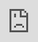 ```yaml
---
marp: true
title: Importations de cas de COVID-19
description: Exposé sur des considérations autour de la propagation spatio-temporelle de la COVID-19
theme: default
paginate: false
size: 16:9
math: mathjax
---
```


<style>
  .theorem {
    text-align:justify;
    background-color:#16a085;
    border-radius:20px;
    padding:10px 20px 10px 20px;
    box-shadow: 0px 1px 5px #999;
    /*outline-style: solid;
    outline-color: white;*/
    margin-bottom: 10px;
    /*outline-width: 20px;
    border: 1px solid silver;*/
  }
  .definition {
    text-align:justify;
    background-color:#ededde;
    border-radius:20px;
    padding:10px 20px 10px 20px;
    box-shadow: 0px 1px 5px #999;
    margin-bottom: 10px;
  }
  img[alt~="center"] {
    display: block;
    margin: 0 auto;
  }
</style>

# Importations de cas de COVID-19

Université de N'Djaména - 1 juillet 2022

Julien Arino ([Julien.Arino@umanitoba.ca](mailto:Julien.Arino@umanitoba.ca))

Department of Mathematics & Data Science Nexus
University of Manitoba*

<div style = "font-size:18px; margin-top:-10px; padding-bottom:30px;"></div>

Canadian Centre for Disease Modelling
Canadian COVID-19 Mathematical Modelling Task Force
NSERC-PHAC EID Modelling Consortium (CANMOD, MfPH, OMNI/RÉUNIS)

<div style = "text-align: justify; position: relative; bottom: -5%; font-size:18px;">
* The University of Manitoba campuses are located on original lands of Anishinaabeg, Cree, Oji-Cree, Dakota and Dene peoples, and on the homeland of the Métis Nation.

---

# <!-- fit --> Pathogens have been mobile for a while

<!--<div style = "text-align: justify">-->
It first began, it is said, in the parts of **Ethiopia** above Egypt, and thence descended into **Egypt** and **Libya** and into most of the King's country [**Persia**]. Suddenly falling upon Athens, it first attacked the population in **Piraeus** [..] and afterwards appeared in the **upper city**, when the deaths became much more frequent.
<!--</div>-->

<div style = "text-align: right; position: relative; bottom: -15%; ">
Thucydides (c. 460 BCE - c. 395 BCE)

[History of the Peloponnesian War](https://www.gutenberg.org/files/7142/7142-h/7142-h.htm#link2HCH0007)
</div>

![bg 90% right:30%](https://raw.githubusercontent.com/julien-arino/presentations/main/FIGS/various/Thucydides-bust-noBG.png)

---

# Thank you to ..

Collaborators:

- Stéphanie Portet, Adriana-Stefania Ciupeanu (University of Manitoba)
- Nicolas Bajeux
- James Watmough (University of New Brunswick)
- Evan Milliken (University of Louisville, KY, USA)
- Pierre-Yves Boëlle (IPLESP)

Enablers:
- Nick Ogden, Aamir Fazil, Erin Rees & others (Public Health Agency of Canada Public Health Risk Science Division)

<span style="font-size:24px;">
Funding NSERC and CIHR

Funding and logistical support: Public Health Agency of Canada (PHAC)
</span>

--- 

<!-- _backgroundImage: "radial-gradient(white,80%,#f1c40f)" -->
# Outline
1. Human habitat fragmentation, mobility and the spread of infectious diseases
2. The first wave of COVID-19
3. Case importations
4. Spread of SARS-CoV-2 variants
5. Role of transport restrictions
6. Role of quarantine
7. Lessons learned and key knowledge gaps

---

<!-- _backgroundImage: "linear-gradient(to bottom, #f1c40f, 20%, white)" -->
# Human habitat fragmentation, mobility and the spread of infectious diseases

<div style = "position: relative; bottom: -40%; font-size:18px;">

Arino. [Spatio-temporal spread of infectious pathogens of humans](http://dx.doi.org/10.1016/j.idm.2017.05.001). *Infectious Disease Modelling* **2** (2017)
</div>

---

# <!-- fit -->The human world is fragmented not only because of geography

- Political divisions (jurisdictions): nation groups (e.g., EU), nations, provinces/states, regions, counties, cities..
- Travel between jurisdictions can be complicated or impossible
- Data is integrated at the jurisdicional level
- Policy is decided at the jurisdictional level
- Long range mobility is a bottom$\to$top$\to$top$\to$bottom process

---

![bg contain](https://www.cmaj.ca/content/cmaj/182/6/579/F2.large.jpg)

---

![bg contain](https://raw.githubusercontent.com/julien-arino/presentations/main/FIGS/transportation/world_graph-degree.png)

---

# <!-- fit -->Mobility is complicated but determinant in disease spatialisation

- Multiple modalities: foot, bicycle, personal vehicle, bus, train, boat, airplane
- Various durations: trip to the corner shop $\neq$ commuting $\neq$ multi-day trip for work or leisure $\neq$ relocation, immigration or refuge seeking
- Volumes are hard to fathom

And yet **mobility drives spatio-temporal spread**:
- Black Death 1347-1353 arrived in Europe and spread following trade routes
- SARS-CoV-2 spread out of HKG following the GATN
- Khan, Arino, Hu *et al*, [Spread of a novel influenza A (H1N1) virus via global airline transportation](http://dx.doi.org/10.1056/NEJMc0904559), *New England Journal of Medicine* (2009)
</div>

---
<div style = "position: relative; top: -55%; padding-bottom:60px; font-size:40px">
The spread process in a jurisdiction-based world
</div>

![bg 95%](https://raw.githubusercontent.com/julien-arino/presentations/main/FIGS/importations/importation_process3.png)

---

<!-- _backgroundImage: "linear-gradient(to bottom, #f1c40f, 20%, white)" -->
# <!-- fit -->The first wave of COVID-19

<div style = "position: relative; bottom: -40%; font-size:18px;">

Arino. [Describing, modelling and forecasting the spatial and temporal spread of COVID-19 - A short review](http://dx.doi.org/10.1007/978-3-030-85053-1_2). *Fields Institute Communications* **85** (2022)
</div>

---

# Amplification in Wuhan (Hubei province)

- Details of emergence and precise timeline before amplification started unknown
- Amplification in Wuhan
	- Cluster of pneumonia cases mostly related to the Huanan Seafood Market
	- 27 December 2019: first report to local government
	- 31 December 2019: publication
	- 8 January 2020: identification of SARS-CoV-2 as causative agent
-  $\sim$ 23 January 2020: lockdown Wuhan and Hubei province + face mask mandates

By 29 January, virus was found in all provinces of mainland China

---

# First detections outside China

<style scoped>
table {
    height: 100%;
    width: 100%;
    font-size: 20px;
}
</style>

| Date | Location | Note |
|------|----------|------|
| 13 Jan. | Thailand | Arrived 8 Jan. |
| 16 Jan. | Japan | Arrived 6 Jan. |
| 20 Jan. | Republic of Korea | Airport detected on 19 Jan. |
| 20 Jan. | USA | Arrived Jan. 15 |
| 23 Jan. | Nepal | Arrived 13 Jan. |
| 23 Jan. | Singapore | Arrived 20 Jan. |
| 24 Jan. | France | Arrived 22 Jan. |
| 24 Jan. | Vietnam | Arrived 13 Jan. |
| 25 Jan. | Australia | Arrived 19 Jan. |
| 25 Jan. | Malaysia | Arrived 24 Jan. |

---

# Caveat : evidence of earlier spread

- Report to Wuhan authorities on 27 December 2019
- First export detections in Thailand and Japan on 13 and 16 January 2020 (with actual importations on 8 and 6 January)

$\implies$ amplification must have been occuring for a while longer

- France: sample taken from 42-year-old male (last foreign travel to Algeria in August 2019) who presented to ICU on 27 December 2019
- Retrospective studies in United Kingdom and Italy also showed undetected COVID-19 cases in prepandemic period

---

# Untangling the first case issue

- Robert, Rossman & Jaric. Dating first cases of COVID-19. *PLoS Pathogens* (2021). Find likely timing of first case of COVID-19 in China as November 17 (95% CI October 4)
- Pekar, Worobey, Moshiri, Scheffler & Wertheim. Timing the SARS-CoV-2 index case in Hubei province. *Science* (2021). Period between mid-October and mid-November 2019 is plausible interval when the first case of SARS-CoV-2 emerged in Hubei province.

Important when trying to understand global spread, so let me illustrate with the model I used (Arino & Portet. [A simple model for COVID-19](http://dx.doi.org/10.1016/j.idm.2020.04.002). *Infectious Disease Modelling* 2020) [taking into account model evolution since]

---

![bg contain](https://raw.githubusercontent.com/julien-arino/presentations/main/FIGS//flow-diagrams/figure_SLDURM_base_model_with_different_epsilon_and_infectious_compartments.png)

---

# <!-- fit -->Back-calculating the start of spread (example of China)

Cumulative confirmed case counts in China as reported to WHO was $c=547$ cases on $t_c=\textrm{2020-01-22}$

Let $u$ be a point in parameter space. Solve ODE numerically over $[0,t]$, with $S(0)$ the population of China, $L_1(0)=1$ and other state variables 0. This gives a solution $x(t,t_0=0,u)$. Extracting $L_2(t,t_0=0,u)$ from this solution, obtain cumulative number of new detections as
$$
C(t) = \int_{t_0=0}^{t} p\varepsilon L_2(s,t_0,u)\ ds
$$
Let $t^*$ be s.t. $C(t^*)=547$; then $t_i=\textrm{2020-01-22}-t^*$

---

![bg contain](https://raw.githubusercontent.com/julien-arino/presentations/main/FIGS/importations/start_time_vs_R0_and_p.png)

---

- For SARS-CoV-1 (2003), the point of introduction on the GATN is known with certainty (Metropole Hotel, HKG, 2003-02-21)
- For SARS-CoV-2, uncertainty remains and will probably never be lifted


Back to the spatio-temporal spread of the **detected** first wave..


---

![bg contain](https://raw.githubusercontent.com/julien-arino/presentations/main/FIGS/sars-cov-2/CT_extent_2020-07-30.png)

---

# <!-- fit -->Transmission within national jurisdictions was heterogeneous

Moving from ISO-3166-3 (nation or territory) level to smaller sub-national jurisdictions, the picture is more contrasted

Next slide: Example of activation of North American health regions/municipios/counties

---

![bg contain](https://raw.githubusercontent.com/julien-arino/presentations/main/FIGS/sars-cov-2/pct_active_21days_with_pct_activations.png)

---

<!-- _backgroundImage: "linear-gradient(to bottom, #f1c40f, 20%, white)" -->
# <!-- fit --> Case importations


<div style = "position: relative; bottom: -30%; font-size:18px;">

- Arino & Portet. [A simple model for COVID-19](http://dx.doi.org/10.1016/j.idm.2020.04.002). *Infectious Disease Modelling*, 2020
- Arino, Bajeux, Portet & Watmough. [Quarantine and the risk of COVID-19 importation](http://dx.doi.org/10.1017/S0950268820002988). *Epidemiology & Infection*, 2020
</div>

---

# Importations

- In Ecology, importations are called *introductions* and have been studied for a while, because they are one of the drivers of evolution and, more recently, because of *invasive species*

- An importation occurs when an individual who acquired the infection in a jurisdiction makes their way to another jurisdiction while still infected with the disease

- Geographies greatly influence reasoning
	- At the country level, importations quickly become less relevant
	- Consider an isolated location of 500 people.. disease may become extinct then be reimported

---

![bg contain](https://raw.githubusercontent.com/julien-arino/presentations/main/FIGS/importations/figure_variant_importation_base_model_with_stimulations_noQ.png)

---

![bg 98%](https://raw.githubusercontent.com/julien-arino/presentations/main/FIGS/importations/variant_noImport_increasingImport.png)

---

![bg contain](https://raw.githubusercontent.com/julien-arino/presentations/main/FIGS/importations/successful_attack_rate.png)

---

<!-- _backgroundImage: "linear-gradient(to bottom, #f1c40f, 20%, white)" -->
# <!-- fit -->Spread of SARS-CoV-2 variants

<div style = "position: relative; bottom: -35%; font-size:18px;">

Arino, Boëlle, Milliken & Portet. [Risk of COVID-19 variant importation - How useful are travel control measures?](http://dx.doi.org/10.1016/j.idm.2021.06.006) *Infectious Disease Modelling* (2021)

Otto, Day, Arino, Colijn *et al*. [The origins and potential future of SARS-CoV-2 variants of concern in the evolving COVID-19 pandemic](http://dx.doi.org/10.1016/j.cub.2021.06.049). *Current Biology*  (2021)
</div>

---

# <!-- fit --> Understanding variant dynamics and how to control it

- Suppose a *resident variant* is propagating in a population, say, the original wild type or, now, B.1.1.7
- A *novel variant* comes along, say B.1.617.2 (SARS-CoV-2 Delta) or B.1.1.529 (SARS-CoV-2 Omicron) that is more transmissible

**Q:**

- How long until novel replaces resident variant in terms of propagation?
- What role do importations play in this?
- How does one diminish role of importations and how useful are measures used to do so?

---

![bg contain](https://raw.githubusercontent.com/julien-arino/presentations/main/FIGS/sars-cov-2/VOC_countries_reporting_by_date_2022_06_16.png)

---

![bg contain](https://raw.githubusercontent.com/julien-arino/presentations/main/FIGS/sars-cov-2/VOC_countries_reporting_since_first_case_2022_06_16.png)

---

![bg contain](https://raw.githubusercontent.com/julien-arino/presentations/main/FIGS/flow-diagrams/figure_variant_no_importation_1patch.png)

---

![bg contain](https://raw.githubusercontent.com/julien-arino/presentations/main/FIGS/importations/new_variant_vs_resident_variant.jpg)

---

![bg contain](https://raw.githubusercontent.com/julien-arino/presentations/main/FIGS/flow-diagrams/figure_variant_importation_1patch_simplified.png)

---
<div style = "position: relative; top: -55%; font-size:40px">
Variant importation in a metapopulation model
</div>

![bg contain](https://raw.githubusercontent.com/julien-arino/presentations/main/FIGS/importations/exporter_importer_panel_zoom.png)

<div style = "position: relative; bottom: -45%; font-size:20px">
Left: low movement rate. Right: higher movement rate
</div>

--- 

# Measures to control spatial spread

- Almost exclusively attacked from the perspective of would-be importer

In practice:
- Travel interruptions
- Quarantine
---

<!-- _backgroundImage: "linear-gradient(to bottom, #f1c40f, 20%, white)" -->
# <!-- fit -->Role of transport restrictions

<div style = "position: relative; bottom: -35%; font-size:18px;">
J. Arino, P.-Y. Boëlle, E.M. Milliken & S. Portet. Risk of COVID-19 variant importation - How useful are travel control measures? Infectious Disease Modelling, 2021
</div>

---

<div style = "position: relative; bottom: -55%; left: 15%; font-size:38px; color: black;">Mur de la Peste in Cabrières-d’Avignon</div>

![bg contain](https://raw.githubusercontent.com/julien-arino/presentations/main/FIGS/epidemio/Cabrières-d'Avignon_902.jpg)

---

# Interruption of travel 

<style scoped>
table {
    height: 100%;
    width: 100%;
    font-size: 23px;
}
</style>

|Country          |Date travel suspension |Date first case |
|:----------------|:-----------------|:----------|
|Seychelles       |2020-03-03        |2020-03-14 |
|El Salvador      |2020-03-17        |2020-03-18 |
|Cape Verde       |2020-03-17        |2020-03-20 |
|Sudan            |2020-03-17        |2020-04-05 |
|Marshall Islands |2020-04-22        |2020-10-29 |
|Vanuatu          |2020-03-20        |2020-11-11 |
|North Korea      |2020-01-21        |Unreported |
|Turkmenistan     |2020-03-20        |Unreported |
|Tuvalu           |2020-03-26        |           |

---

![bg contain](https://raw.githubusercontent.com/julien-arino/presentations/main/FIGS/flow-diagrams/figure_variant_importation_1patch_simplified.png)

---

![bg 98%](https://raw.githubusercontent.com/julien-arino/presentations/main/FIGS/importations/importation_vs_community_new_variant_means_withInset.png)

---

<!-- _backgroundImage: "linear-gradient(to bottom, #f1c40f, 20%, white)" -->
# <!-- fit --> Effect of quarantine

<div style = "position: relative; bottom: -35%; font-size:18px;">
J. Arino, N. Bajeux, S. Portet & J. Watmough. Quarantine and the risk of COVID-19 importation. Epidemiology & Infection, 2020

J. Arino, P.-Y. Boëlle, E.M. Milliken & S. Portet. Risk of COVID-19 variant importation - How useful are travel control measures? Infectious Disease Modelling, 2021
</div>

---

# Quarantine $\neq$ Isolation

- *Quarantine* is indiscriminate and applies to all incoming flux
- *Isolation* is imposed to known or suspected cases and known contacts
- First used in (the lazzarettos of) Dubrovnik in 1377
- Name comes from Venitian *quarantena*

---

<div style = "position: relative; bottom: -55%; left: 5%; font-size:38px; color: black;">Lazzaretto vecchio</div>

![bg contain](https://raw.githubusercontent.com/julien-arino/presentations/main/FIGS/epidemio/Lazzaretto_Vecchio-good_view.jpg)

---

![bg contain](https://raw.githubusercontent.com/julien-arino/presentations/main/FIGS/flow-diagrams/figure_SLDURM_importation_base_withQcompartments.png)

---

<div style="width:100%; height:100%">
  <iframe src="https://daytah-or-dahtah.ovh:3838/Q_calculator_updated/" style="position:absolute; top:0px; left:0px; 
  width:100%; height:100%; border: none; overflow: hidden;"></iframe>
</div>

--- 

# Effect of quarantine on importation rates

$1/\lambda$ the mean time between case importations, $1/\lambda_q$ the mean quarantine-regulated time between case importations, $c$ the efficacy of quarantine (in \%). Then
$$
\lambda_q = 
(100-c)\times
\lambda
$$
Suppose $1/\lambda=$ 5 days and efficacy of quarantine is 90\% at 7 days and 98\% at 14 days, respectively

Then $1/\lambda_q=$ 50 and 250 days, respectively

---

<!-- _backgroundImage: "linear-gradient(to bottom, #f1c40f, 20%, white)" -->
# <!--- fit ---> Key questions & knowledge gaps

---

# Key questions & knowledge gaps

- How to get governments to understand that a pandemic is a **global** phenomenon with **local** "phenotypes", so that uncoordinated unilateral travel policies have virtually no chance of success (*treat the symtoms, not the cause*)
- How to apprehend/model the absolutely colossal amount of mobility taking place and the not less consequent variety of transport modalities and purposes 
- What are the necessary conditions for travel interruptions to work?
- Because of scapegoating, the borders were closed *in theory*. However, because of .. real life, they were not *in practice*. How closed is closed? 

---

# Arrival into CAN from 2020-04-01 to 2021-03-31

(border was "closed")

|Traveller characteristics      | Total       |
|:------------------------------|------------:|
|Total non-resident travellers  |    1,491,233|
|Total Canadian residents       |    3,653,592|
|Total other travellers         |    5,963,285|
|Total international travellers |   11,108,110|

80/100K/day on average (678/100K/day 2019-04 $\to$ 2020-03)

---

# Key questions/knowledge gaps (cont.)

- Effect of heterogeity of vaccination methods/protocols (vaccine type/number of doses/ages)
- What is the effect of local vaccine uptake discrepancies?
- Variants emerge typically in high propagation areas. How will the vaccine divide play into this?

---

![bg contain](https://raw.githubusercontent.com/julien-arino/presentations/main/FIGS/sars-cov-2/share-people-fully-vaccinated-covid_2022-06-30.png)

---

![bg contain](https://raw.githubusercontent.com/julien-arino/presentations/main/FIGS/sars-cov-2/share-people-fully-vaccinated-covid.png)

---

# <!-- fit --> Merci / Miigwech / Thank you

![height:500px](https://raw.githubusercontent.com/julien-arino/presentations/main/FIGS/various/Doodle-Canada-Day-2022.png)